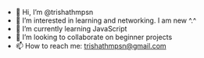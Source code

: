 - 👋 Hi, I’m @trishathmpsn
- 👀 I’m interested in learning and networking. I am new ^.^
- 🌱 I’m currently learning JavaScript
- 💞️ I’m looking to collaborate on beginner projects
- 📫 How to reach me: trishathmpsn@gmail.com

<!---
trishathmpsn/trishathmpsn is a ✨ special ✨ repository because its `README.md` (this file) appears on your GitHub profile.
You can click the Preview link to take a look at your changes.
--->
